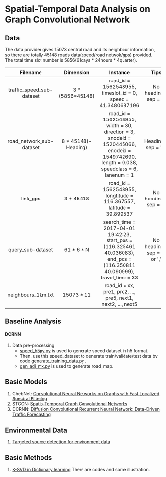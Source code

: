 # Spatial-Temporal Data Analysis on Graph Convolutional Network


## Data

The data provider gives 15073 central road and its neighbour information, so there are totally 45148 roads data(speed/road netwok/gps) provided. The total time slot number is 5856(61days * 24hours * 4quarter).

Filename | Dimension | Instance | Tips
:-:|:-:|:-:|:-: 
traffic_speed_sub-dataset | 3 * (5856*45148) | road_id = 1562548955, timeslot_id = 0, speed = 41.3480687196 | No headings, sep = ' '
road_network_sub-dataset | 8 * 45148(-Heading) | road_id = 1562548955, width = 30, direction = 3, snodeid = 1520445066, enodeid = 1549742690, length = 0.038, speedclass = 6, lanenum = 1 | Headings, sep = '\t'
link_gps | 3 * 45418 | road_id = 1562548955, longtitude = 116.367557, latitude = 39.899537 | No headings, sep = ' ' 
query_sub-dataset | 61 * 6 * N | search_time = 2017-04-01 19:42:23, start_pos = (116.325461 40.036083), end_pos = (116.350811 40.090999), travel_time = 33 | No headings, sep = ' ' or ','
neighbours_1km.txt | 15073 * 11 | road_id = xx, pre1, pre2, ..., pre5, next1, next2, ..., next5 | 


## Baseline Analysis

#### DCRNN
1. Data pre-processing
	- [speed_h5py.py](https://github.com/RobinLu1209/STGCN/blob/master/DCRNN_baseline/speed_h5py.py) is used to generate speed dataset in h5 format. 
	- Then, use this speed_dataset to generate train/validate/test data by code [generate_training_data.py](https://github.com/RobinLu1209/STGCN/blob/master/DCRNN_baseline/generate_training_data.py) .
	- [gen_adj_mx.py](https://github.com/RobinLu1209/STGCN/blob/master/DCRNN_baseline/gen_adj_mx.py) is used to generate road_map.



## Basic Models
1. ChebNet: [Convolutional Neural Networks on Graphs with Fast Localized Spectral Filtering](https://github.com/mdeff/cnn_graph)
2. STGCN: [Spatio-Temporal Graph Convolutional Networks](https://github.com/PKUAI26/STGCN-IJCAI-18)
3. DCRNN: [Diffusion Convolutional Recurrent Neural Network: Data-Driven Traffic Forecasting](https://github.com/liyaguang/DCRNN)

## Environmental Data

1. [Targeted source detection for environment data](https://arxiv.org/pdf/1908.11056.pdf)

## Basic Methods
1. [K-SVD in Dictionary learning](https://www.cnblogs.com/endlesscoding/p/10090866.html) There are codes and some illustration. 
